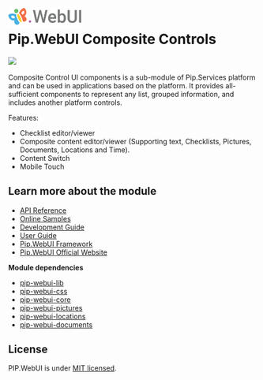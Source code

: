 # <img src="https://github.com/pip-webui/pip-webui/blob/master/doc/Logo.png" alt="Pip.WebUI Logo" style="max-width:30%"> <br/> Pip.WebUI Composite Controls

![](https://img.shields.io/badge/license-MIT-blue.svg)

Composite Control UI components is a sub-module of Pip.Services platform and can be used in applications
based on the platform. It provides all-sufficient components to represent any list, grouped information,
and includes another platform controls.

Features:

* Checklist editor/viewer
* Composite content editor/viewer (Supporting text, Checklists, Pictures, Documents, Locations and Time).
* Content Switch
* Mobile Touch


## Learn more about the module

- [API Reference]()
- [Online Samples](http://webui.pipdevs.com/pip-webui-composite/index.html)
- [Development Guide](doc/DeveloperGuide.md)
- [User Guide](doc/UserGuide.md)
- [Pip.WebUI Framework](https://github.com/pip-webui/pip-webui)
- [Pip.WebUI Official Website](http://www.pipwebui.org)


**<a name="dependencies"></a>Module dependencies**
* [pip-webui-lib](https://github.com/pip-webui/pip-webui-lib) 
* [pip-webui-css](https://github.com/pip-webui/pip-webui-css) 
* [pip-webui-core](https://github.com/pip-webui/pip-webui-core)
* [pip-webui-pictures](https://github.com/pip-webui/pip-webui-pictures)
* [pip-webui-locations](https://github.com/pip-webui/pip-webui-locations)
* [pip-webui-documents](https://github.com/pip-webui/pip-webui-documents)


## <a name="license"></a>License

PIP.WebUI is under [MIT licensed](https://github.com/pip-webui/pip-webui/blob/master/LICENSE).

